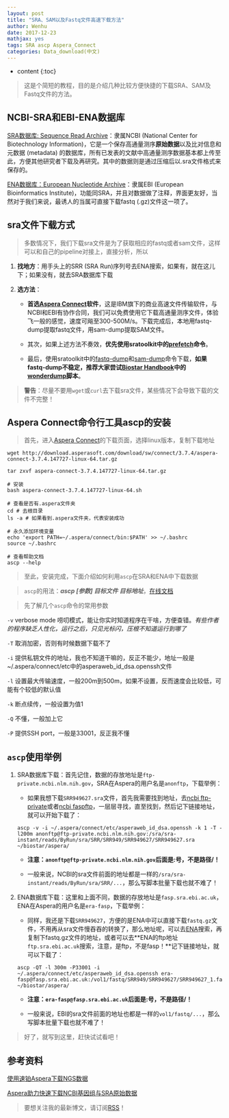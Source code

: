 ```yaml
---
layout: post
title: "SRA、SAM以及Fastq文件高速下载方法"
author: Wenhu
date: 2017-12-23
mathjax: yes
tags: SRA ascp Aspera_Connect
categories: Data_download(中文)
---
```


* content
{:toc}

> 这是个简短的教程，目的是介绍几种比较方便快捷的下载SRA、SAM及Fastq文件的方法。

## NCBI-SRA和EBI-ENA数据库

[SRA数据库: Sequence Read Archive](https://www.ncbi.nlm.nih.gov/sra)：隶属NCBI (National Center for Biotechnology Information)，它是一个保存高通量测序**原始数据**以及比对信息和元数据 (metadata) 的数据库，所有已发表的文献中高通量测序数据基本都上传至此，方便其他研究者下载及再研究。其中的数据则是通过压缩后以.sra文件格式来保存的。




[ENA数据库：European Nucleotide Archive](https://www.ebi.ac.uk/ena)：隶属EBI (European Bioinformatics Institute)，功能同SRA，并且对数据做了注释，界面更友好，当然对于我们来说，最诱人的当属可直接下载fastq (.gz)文件这一项了。

## sra文件下载方式

> 多数情况下，我们下载sra文件是为了获取相应的fastq或者sam文件，这样可以和自己的pipeline对接上，直接分析，所以

1. **找地方**：用手头上的SRR (SRA Run)序列号去ENA搜索，如果有，就在这儿下；如果没有，就去SRA数据库下载

2. **选方法**：

    + **首选[Aspera Connect](http://downloads.asperasoft.com/en/downloads/8?list)软件**，这是IBM旗下的商业高速文件传输软件，与NCBI和EBI有协作合同，我们可以免费使用它下载高通量测序文件，体验飞一般的感觉，速度可飚至300-500M/s。下载完成后，本地用fastq-dump提取fastq文件，用sam-dump提取SAM文件。

    + 其次，如果上述方法不奏效，**优先使用sratoolkit中的[prefetch](https://trace.ncbi.nlm.nih.gov/Traces/sra/sra.cgi?view=toolkit_doc&f=prefetch)命令**。

    + 最后，使用sratoolkit中的[fastq-dump](https://trace.ncbi.nlm.nih.gov/Traces/sra/sra.cgi?view=toolkit_doc&f=fastq-dump)和[sam-dump](https://trace.ncbi.nlm.nih.gov/Traces/sra/sra.cgi?view=toolkit_doc&f=sam-dump)命令下载，**如果fastq-dump不稳定，推荐大家尝试[Biostar Handbook](https://www.biostarhandbook.com/)中的[wonderdump](http://data.biostarhandbook.com/scripts/wonderdump.sh)脚本**。

> **警告**：尽量不要用`wget`或`curl`去下载sra文件，某些情况下会导致下载的文件不完整！

## Aspera Connect命令行工具ascp的安装

> 首先，进入[Aspera Connect](http://downloads.asperasoft.com/en/downloads/8?list)的下载页面，选择linux版本，复制下载地址

```
wget http://download.asperasoft.com/download/sw/connect/3.7.4/aspera-connect-3.7.4.147727-linux-64.tar.gz

tar zxvf aspera-connect-3.7.4.147727-linux-64.tar.gz

# 安装
bash aspera-connect-3.7.4.147727-linux-64.sh

# 查看是否有.aspera文件夹
cd # 去根目录
ls -a # 如果看到.aspera文件夹，代表安装成功

# 永久添加环境变量
echo 'export PATH=~/.aspera/connect/bin:$PATH' >> ~/.bashrc
source ~/.bashrc

# 查看帮助文档
ascp --help
```

> 至此，安装完成，下面介绍如何利用`ascp`在SRA和ENA中下载数据

> `ascp`的用法：**_ascp [参数] 目标文件 目标地址_**，[在线文档](https://download.asperasoft.com/download/docs/ascp/2.6/html/index.html?https://download.asperasoft.com/download/docs/ascp/2.6/html/fasp/ascp.html)

> 先了解几个`ascp`命令的常用参数

`-v` verbose mode 唠叨模式，能让你实时知道程序在干啥，方便查错。*有些作者的程序缺乏人性化，运行之后，只见光标闪，压根不知道运行到哪了*

`-T` 取消加密，否则有时候数据下载不了

`-i` 提供私钥文件的地址，我也不知道干嘛的，反正不能少，地址一般是~/.aspera/connect/etc中的asperaweb_id_dsa.openssh文件

`-l` 设置最大传输速度，一般200m到500m，如果不设置，反而速度会比较低，可能有个较低的默认值

`-k` 断点续传，一般设置为值1

`-Q` 不懂，一般加上它

`-P` 提供SSH port，一般是33001，反正我不懂

## `ascp`使用举例

1. SRA数据库下载：首先记住，数据的存放地址是`ftp-private.ncbi.nlm.nih.gov`，SRA在Aspera的用户名是`anonftp`，下载举例：

    + 如果我想下载`SRR949627.sra`文件，首先我需要找到地址，去[ncbi ftp-private](ftp-private.ncbi.nlm.nih.gov)或者[ncbi faspftp](https://www.ncbi.nlm.nih.gov/projects/faspftp/)，一层层寻找，直至找到，然后记下链接地址，就可以开始下载了：

    ```
    ascp -v -i ~/.aspera/connect/etc/asperaweb_id_dsa.openssh -k 1 -T -l200m anonftp@ftp-private.ncbi.nlm.nih.gov:/sra/sra-instant/reads/ByRun/sra/SRR/SRR949/SRR949627/SRR949627.sra ~/biostar/aspera/
    ```

    + **注意：`anonftp@ftp-private.ncbi.nlm.nih.gov`后面是:号，不是路径/！**
    
    + 一般来说，NCBI的sra文件前面的地址都是一样的`/sra/sra-instant/reads/ByRun/sra/SRR/...`，那么写脚本批量下载也就不难了！


2. ENA数据库下载：这里和上面不同，数据的存放地址是`fasp.sra.ebi.ac.uk`，ENA在Aspera的用户名是`era-fasp`，下载举例：

    + 同样，我还是下载`SRR949627`，方便的是ENA中可以直接下载`fastq.gz`文件，不用再从sra文件慢吞吞的转换了，那么地址呢，可以去[ENA](https://www.ebi.ac.uk/ena)搜索，再复制下fastq.gz文件的地址，或者可以去**ENA的ftp地址`ftp.sra.ebi.ac.uk`搜索，注意，是ftp，不是fasp！**记下链接地址，就可以下载了：

    ```
    ascp -QT -l 300m -P33001 -i ~/.aspera/connect/etc/asperaweb_id_dsa.openssh era-fasp@fasp.sra.ebi.ac.uk:/vol1/fastq/SRR949/SRR949627/SRR949627_1.fastq.gz ~/biostar/aspera/
    ```

    + **注意：`era-fasp@fasp.sra.ebi.ac.uk`后面是:号，不是路径/！**

    + 一般来说，EBI的sra文件前面的地址也都是一样的`vol1/fastq/...`，那么写脚本批量下载也就不难了！

> 好了，就写到这里，赶快试试看吧！


## 参考资料

[使用速铂Aspera下载NGS数据](http://boyun.sh.cn/bio/?p=1933)

[Aspera助力快速下载NCBI基因组与SRA原始数据](https://mp.weixin.qq.com/s/oCmng_iD3-z_BDx6cUC4Fw)


> 要想关注我的最新博文，请订阅[RSS](http://bioinfostar.com/feed.xml)！
